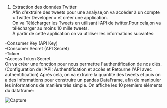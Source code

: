 1. Extraction des données Twitter<br>
Afin d'extraire des tweets pour une analyse,on va accéder à un compte « Twitter Developer » et créer une application.<br>
On va Télécharger les Tweets en utilisant l’API de twitter.Pour cela,on va télécharger au moins 10 mille tweets.<br>
À partir de cette application on va utliliser les informations suivantes:

-Consumer Key (API Key)<br>
-Consumer Secret (API Secret)<br>
-Token<br>
-Access Token Secret<br>
On va créer une fonction pour nous permettre l'authentification de nos clés.(Configuration de l'API: Authentification et accès et Retourne l'API avec authentification)
Après cela, on va extraire la quantité des tweets et puis on a des informations pour construire un pandas DataFrame, afin de manipuler les informations de manière très simple.
On affiche les 10 premiers éléments du dataframe:<br>

![Capture](https://user-images.githubusercontent.com/24653616/102355697-81d3d380-3fac-11eb-8e15-b790620e3f1e.PNG)
